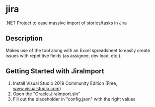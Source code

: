 # jira
.NET Project to ease massive import of stories/tasks in Jira

## Description
Makes use of the tool along with an Excel spreadsheet to easily create issues with repetitive fields (as assignee, dev lead, etc.).

## Getting Started with JiraImport
1) Install Visual Studio 2019 Community Edition (Free, www.visualstudio.com)
2) Open the "Oracle.JiraImport.sln"
3) Fill out the placeholder in "config.json" with the right values

